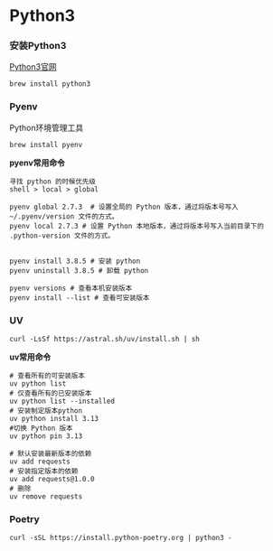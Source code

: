 # Python3


### 安装Python3

[Python3官网](https://www.python.org/downloads/)

```
brew install python3
```

### Pyenv

Python环境管理工具
```
brew install pyenv
```

**pyenv常用命令**
```
寻找 python 的时候优先级
shell > local > global

pyenv global 2.7.3  # 设置全局的 Python 版本，通过将版本号写入 ~/.pyenv/version 文件的方式。
pyenv local 2.7.3 # 设置 Python 本地版本，通过将版本号写入当前目录下的 .python-version 文件的方式。


pyenv install 3.8.5 # 安装 python
pyenv uninstall 3.8.5 # 卸载 python

pyenv versions # 查看本机安装版本
pyenv install --list # 查看可安装版本

```



### UV


```
curl -LsSf https://astral.sh/uv/install.sh | sh
```


**uv常用命令**
```
# 查看所有的可安装版本
uv python list
# 仅查看所有的已安装版本
uv python list --installed
# 安装制定版本python
uv python install 3.13
#切换 Python 版本
uv python pin 3.13

# 默认安装最新版本的依赖
uv add requests
# 安装指定版本的依赖
uv add requests@1.0.0
# 删除
uv remove requests

```



### Poetry

```
curl -sSL https://install.python-poetry.org | python3 -

```
